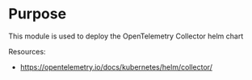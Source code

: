 # Purpose
This module is used to deploy the OpenTelemetry Collector helm chart

Resources:

- <https://opentelemetry.io/docs/kubernetes/helm/collector/>
